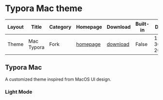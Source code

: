 # Typora Mac theme

| Layout | Title      | Category | Homepage                                                    | Download                                                     | Built-in | Date       | Author       |
| ------ | ---------- | -------- | ----------------------------------------------------------- | ------------------------------------------------------------ | -------- | ---------- | ------------ |
| Theme  | Mac Typora | Fork     | [homepage](https://github.com/ousbaailyas/Typora-Mac-theme) | [download](https://github.com/ousbaailyas/Typora-Mac-theme/archive/refs/heads/master.zip) | False    | 12-30-2022 | ILYAS OUSBAA |

## Typora Mac 

A customized theme inspired from MacOS UI design.

### Light Mode

